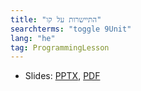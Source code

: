 ```yaml
---
title: "התיישרות על קו"
searchterms: "toggle 9Unit"
lang: "he"
tag: ProgrammingLesson
---
```

 <ul>
 <li class="ng-binding">Slides:
 <a href="ProgrammingLessons/SquaringonLine-Hebrew.pptx">PPTX</a>,
 <a href="ProgrammingLessons/SquaringonLine-Hebrew.pdf.pdf">PDF</a>
 </li>
 </ul>
